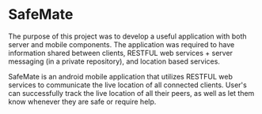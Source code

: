 # SafeMate
 
The purpose of this project was to develop a useful application with both server and mobile components. The application was required to have information shared between clients, RESTFUL web services + server messaging (in a private repository), and location based services.

SafeMate is an android mobile application that utilizes RESTFUL web services to communicate the live location of all connected clients. User's can successfully track the live location of all their peers, as well as let them know whenever they are safe or require help.

